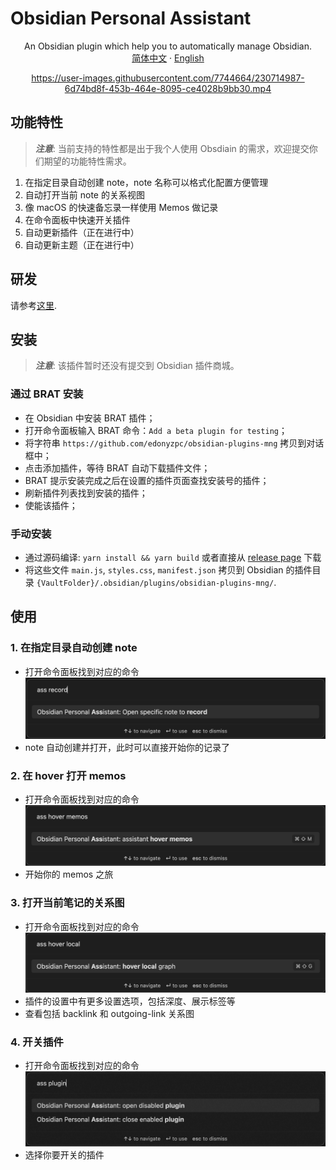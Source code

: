 # Obsidian Personal Assistant

<p align="center">
    <span>An Obsidian plugin which help you to automatically manage Obsidian.</span>
    <br/>
    <a href="/README_cn.md">简体中文</a>
    ·
    <a href="/README.md">English</a>
</p>
<div align="center">


https://user-images.githubusercontent.com/7744664/230714987-6d74bd8f-453b-464e-8095-ce4028b9bb30.mp4


</div>

## 功能特性
> ***注意***: 当前支持的特性都是出于我个人使用 Obsdiain 的需求，欢迎提交你们期望的功能特性需求。

1. 在指定目录自动创建 note，note 名称可以格式化配置方便管理
2. 自动打开当前 note 的关系视图
3. 像 macOS 的快速备忘录一样使用 Memos 做记录
4. 在命令面板中快速开关插件
5. 自动更新插件（正在进行中）
6. 自动更新主题（正在进行中）

## 研发

请参考[这里](./DEVELOPEMENT.md).

## 安装
> ***注意***: 该插件暂时还没有提交到 Obsidian 插件商城。

### 通过 BRAT 安装

- 在 Obsidian 中安装 BRAT 插件；
- 打开命令面板输入 BRAT 命令：`Add a beta plugin for testing`；
- 将字符串 `https://github.com/edonyzpc/obsidian-plugins-mng` 拷贝到对话框中；
- 点击添加插件，等待 BRAT 自动下载插件文件；
- BRAT 提示安装完成之后在设置的插件页面查找安装号的插件；
- 刷新插件列表找到安装的插件；
- 使能该插件；

### 手动安装

- 通过源码编译: `yarn install && yarn build` 或者直接从 [release page](https://github.com/edonyzpc/obsidian-plugins-mng/releases) 下载
- 将这些文件 `main.js`, `styles.css`, `manifest.json` 拷贝到 Obsidian 的插件目录 `{VaultFolder}/.obsidian/plugins/obsidian-plugins-mng/`.

## 使用

### 1. 在指定目录自动创建 note
- 打开命令面板找到对应的命令
![command 1](./docs/command-1.png)
- note 自动创建并打开，此时可以直接开始你的记录了
### 2. 在 hover 打开 memos
- 打开命令面板找到对应的命令
![command 2](./docs/command-2.png)
- 开始你的 memos 之旅
### 3. 打开当前笔记的关系图
- 打开命令面板找到对应的命令
![command 3](./docs/command-3.png)
- 插件的设置中有更多设置选项，包括深度、展示标签等
- 查看包括 backlink 和 outgoing-link 关系图
### 4. 开关插件
- 打开命令面板找到对应的命令
![command 4](./docs/command-4.png)
- 选择你要开关的插件